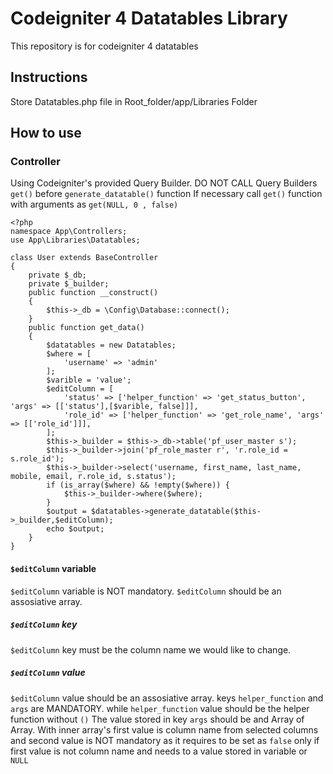 # Codeigniter 4 Datatables Library

This repository is for codeigniter 4 datatables


## Instructions

Store Datatables.php file in Root_folder/app/Libraries Folder


## How to use

### Controller
Using Codeigniter's provided Query Builder.
DO NOT CALL Query Builders `get()` before `generate_datatable()` function
If necessary call `get()` function with arguments as `get(NULL, 0 , false)`
```
<?php
namespace App\Controllers;
use App\Libraries\Datatables;

class User extends BaseController
{
	private $_db;
	private $_builder;
	public function __construct()
	{
		$this->_db = \Config\Database::connect();
	}
	public function get_data()
	{
		$datatables = new Datatables;
		$where = [
			'username' => 'admin'
		];
		$varible = 'value';
		$editColumn = [
			'status' => ['helper_function' => 'get_status_button', 'args' => [['status'],[$varible, false]]],
			'role_id' => ['helper_function' => 'get_role_name', 'args' => [['role_id']]],
		];
		$this->_builder = $this->_db->table('pf_user_master s'); 
		$this->_builder->join('pf_role_master r', 'r.role_id = s.role_id');
		$this->_builder->select('username, first_name, last_name, mobile, email, r.role_id, s.status');
		if (is_array($where) && !empty($where)) {
			$this->_builder->where($where);
		}
		$output = $datatables->generate_datatable($this->_builder,$editColumn);
		echo $output;
	}
}
```
#### `$editColumn` variable
`$editColumn` variable is NOT mandatory.
`$editColumn` should be an assosiative array.
##### `$editColumn` key
`$editColumn` key must be the column name we would like to change.
##### `$editColumn` value 
`$editColumn` value should be an assosiative array.
keys `helper_function` and `args` are MANDATORY. while `helper_function` value should be the helper function without `()`
The value stored in key `args` should be and Array of Array. With inner array's first value is column name from selected columns and second value is NOT mandatory as it requires to be set as `false` only if first value is not column name and needs to a value stored in variable or `NULL`
